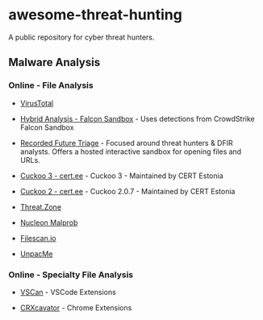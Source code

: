 # awesome-threat-hunting
A public repository for cyber threat hunters.

## Malware Analysis
### Online - File Analysis

- [VirusTotal](https://virustotal.com/)

- [Hybrid Analysis - Falcon Sandbox](https://hybrid-analysis.com/) - Uses detections from CrowdStrike Falcon Sandbox

- [Recorded Future Triage](https://tria.ge/) - Focused around threat hunters & DFIR analysts. Offers a hosted interactive sandbox for opening files and URLs. 

- [Cuckoo 3 - cert.ee](https://cuckoo-hatch.cert.ee/) - Cuckoo 3 - Maintained by CERT Estonia 

- [Cuckoo 2 - cert.ee](https://cuckoo.cert.ee/) - Cuckoo 2.0.7 - Maintained by CERT Estonia

- [Threat.Zone](https://app.threat.zone/)

- [Nucleon Malprob](https://malprob.io/)

- [Filescan.io](https://www.filescan.io/scan) 

- [UnpacMe](https://www.unpac.me/)

### Online - Specialty File Analysis

- [VSCan](https://vscan.dev/) - VSCode Extensions 

- [CRXcavator](https://crxcavator.io/) - Chrome Extensions

